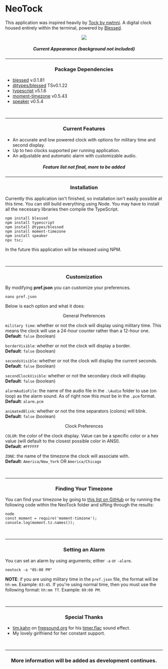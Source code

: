 # NeoTock

This application was inspired heavily by [Tock by nwtnni](https://github.com/nwtnni/tock). A digital clock housed entirely within the terminal, powered by [Blessed](https://github.com/chjj/blessed/blob/master/README.md#colors). 

<p align="center"><img src="https://michaelwarmbier.github.io/Assets/Previews/neotock.gif"></p>

##### <p align="center">Current Appearance (background not included)</p>

<hr>

### <p align="center">Package Dependencies </p>

* [blessed](https://www.npmjs.com/package/blessed) v.0.1.81
* [@types/blessed](https://www.npmjs.com/package/@types/blessed?activeTab=readme) TSv0.1.22
* [typescript](https://www.npmjs.com/package/moment-timezone) v5.1.6
* [moment-timezone](https://www.npmjs.com/package/moment-timezone) v0.5.43
* [speaker](https://www.npmjs.com/package/speaker) v0.5.4

<br>
<hr>

### <p align="center">Current Features</p>

* An accurate and low powered clock with options for military time and second display.
* Up to two clocks supported per running application.
* An adjustable and automatic alarm with customizable audio.

##### <p align="center"> Feature list not final, more to be added</p>

<hr>

### <p align="center">Installation</p>

Currently this application isn't finished, so installation isn't easily possible at this time. You can still build everything using Node. You may have to install all the necessary libraries then compile the TypeScript.

```
npm install blessed
npm install typescript
npm install @types/blessed
npm install moment-timezone
npm install speaker
npx tsc;
```

In the future this application will be released using NPM.

<br>
<hr>

### <p align="center">Customization</p>


By modifying **pref.json** you can customize your preferences.

```
nano pref.json
```

Below is each option and what it does:

<p align="center">General Preferences</p>

`military time`: whether or not the clock will display using military time. This means the clock will use a 24-hour counter rather than a 12-hour one. <br>
**Default**: `false` (boolean)

`borderVisible`: whether or not the clock will display a border. <br>
**Default**: `false` (boolean)

`secondsVisible`: whether or not the clock will display the current seconds. <br>
**Default**: `false` (boolean)

`secondClockVisible`: whether or not the secondary clock will display. <br>
**Default**: `false` (boolean)

`alarmAudioFile`: the name of the audio file in the `.\Audio` folder to use (on loop) as the alarm sound. As of right now this _must_ be in the `.pcm` format. <br>
**Default**: `alarm.pcm`

`animatedBlink`: whether or not the time separators (colons) will blink. <br>
**Default**: `false` (boolean)

<p align="center">Clock Preferences</p>

`COLOR`: the color of the clock display. Value can be a specific color or a hex value (will default to the closest possible color in ANSI). <br>
**Default**: `#FFFFFF`

`ZONE`: the name of the timezone the clock will associate with. <br>
**Default**: `America/New_York` OR `America/Chicago`


<br>
<hr>

### <p align="center">Finding Your Timezone</p>

You can find your timezone by going to [this list on GitHub](https://gist.github.com/diogocapela/12c6617fc87607d11fd62d2a4f42b02a) or by running the following code within the NeoTock folder and sifting through the results:

```
node
const moment = require('moment-timzone');
console.log(moment.tz.names());
```

<br>
<hr>


### <p align="center">Setting an Alarm</p>

You can set an alarm by using arguments; either `-a` or `-alarm`.

```
neotock -a "05:00 PM"
```

**NOTE**: if you are using military time in the `pref.json` file, the format will be `hh:mm`. Example: `03:45`. If you're using normal time, then you must use the following format: `hh:mm TT`. Example: `09:00 PM`.

<br>
<hr>

### <p align="center"> Special Thanks</p>

- [tim.kahn](https://freesound.org/people/tim.kahn/) on [freesound.org](https://freesound.org/) for his [timer.flac](https://freesound.org/people/tim.kahn/sounds/22627/) sound effect.
- My lovely girlfriend for her constant support.

<br>
<hr>


### <p align="center">More information will be added as development continues. </p>